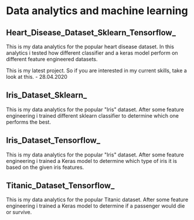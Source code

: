 # Data analytics and machine learning

## **Heart_Disease_Dataset_Sklearn_Tensorflow_** ##
This is my data analytics for the popular heart disease dataset. In this analytics i tested how different classifier and a keras model perform on different feature engineered datasets.
 
This is my latest project. So if you are interested in my current skills, take a look at this. - 28.04.2020
 

## Iris_Dataset_Sklearn_ ##
This is my data analytics for the popular "Iris" dataset. After some feature engineering i trained different sklearn classifier to determine which one performs the best.

 
## Iris_Dataset_Tensorflow_ ##
This is my data analytics for the popular "Iris" dataset. After some feature engineering i trained a Keras model to determine which type of iris it is based on the given iris features.

## Titanic_Dataset_Tensorflow_ ##
This is my data analytics for the popular Titanic dataset. After some feature engineering i trained a Keras model to determine if a passenger would die or survive.
